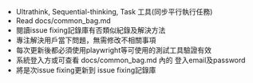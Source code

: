 - Ultrathink, Sequential-thinking, Task 工具(同步平行執行任務)
- Read docs/common_bag.md
- 閱讀issue fixing記錄庫有否類似紀錄及解決方法
- 專注解決用戶當下問題，無需修改不相關事項
- 每次更新後都必須使用playwright等可使用的測試工具驗證有效
- 系統登入方或可查看 docs/common_bag.md 內的 登入email及password
- 將是次issue fixing更新到 issue fixing記錄庫